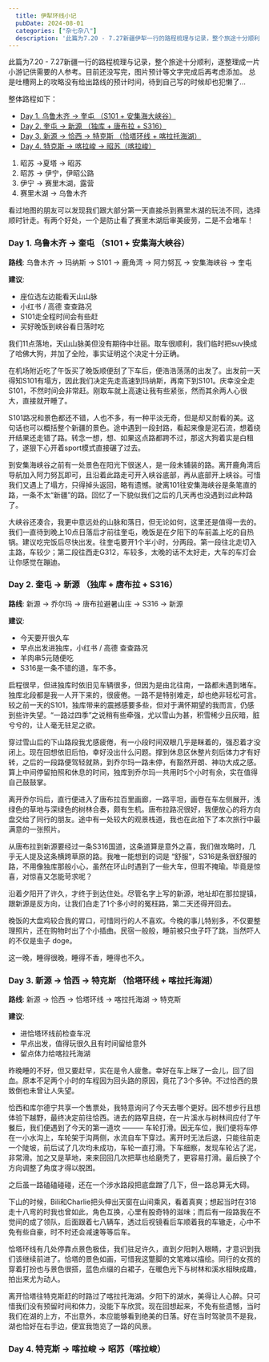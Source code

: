 ```yaml
---
  title: 伊犁环线小记
  pubDate: 2024-08-01
  categories: ["杂七杂八"]
  description: '此篇为7.20 - 7.27新疆伊犁一行的路程梳理与记录，整个旅途十分顺利，遂整理成一片小游记供会议以及需要的人参考'
---
```


此篇为7.20 - 7.27新疆一行的路程梳理与记录，整个旅途十分顺利，遂整理成一片小游记供需要的人参考。目前还没写完，图片预计等文字完成后再考虑添加。
总是吐槽网上的攻略没有给出路线的预计时间，待到自己写的时候却也犯懒了...

整体路程如下：
- [Day 1. 乌鲁木齐 → 奎屯 （S101 + 安集海大峡谷）](#day-1-乌鲁木齐--奎屯-s101--安集海大峡谷)
- [Day 2. 奎屯 → 新源 （独库 + 唐布拉 + S316）](#day-2-奎屯--新源-独库--唐布拉--s316)
- [Day 3. 新源 → 恰西 → 特克斯 （恰塔环线 + 喀拉托海湖）](#day-3-新源--恰西--特克斯-恰塔环线--喀拉托海湖)
- [Day 4. 特克斯 → 喀拉峻 →  昭苏（喀拉峻）](#day-4-特克斯--喀拉峻---昭苏喀拉峻)

1. 昭苏 →夏塔 → 昭苏
2. 昭苏 → 伊宁，伊昭公路
3. 伊宁 → 赛里木湖，露营
4. 赛里木湖 → 乌鲁木齐

看过地图的朋友可以发现我们跟大部分第一天直接杀到赛里木湖的玩法不同，选择顺时针走。有两个好处，一个是防止看了赛里木湖后审美疲劳，二是不会堵车！

### Day 1. 乌鲁木齐 → 奎屯 （S101 + 安集海大峡谷）

**路线**: 乌鲁木齐 → 玛纳斯 → S101 → 鹿角湾 → 阿力努瓦 → 安集海峡谷 → 奎屯

**建议**:

- 座位选左边能看天山山脉
- 小红书 / 高德 查查路况
- S101走全程时间会有些赶
- 买好晚饭到峡谷看日落时吃

我们11点落地，天山山脉美但没有期待中壮丽。取车很顺利，我们临时把suv换成了哈佛大狗，并加了全险，事实证明这个决定十分正确。

在机场附近吃了午饭买了晚饭顺便刮了下车后，便浩浩荡荡的出发了。出发前一天得知S101有塌方，因此我们决定先走高速到玛纳斯，再南下到S101。庆幸没全走S101，不然时间会非常赶。刚取车就上高速让我有些紧张，然而其余两人心很大，直接就开睡了。

S101路况和景色都还不错，人也不多，有一种平淡无奇，但是却又耐看的美。这句话也可以概括整个新疆的景色。途中遇到一段封路，看起来像是泥石流，想着绕开结果还走错了路。转念一想，想、如果这点路都跨不过，那这大狗着实是白租了，遂狠下心开着sport模式直接碾了过去。

到安集海峡谷之前有一处景色在阳光下很迷人，是一段未铺装的路。离开鹿角湾后导航加入阿力努瓦即可，且沿着此路走可开入峡谷底部，再从底部开上峡谷。可惜我们又遇上了塌方，只得掉头返回，略有遗憾。驶离101往安集海峡谷是条笔直的路，一条不太“新疆”的路。回忆了一下貌似我们之后的几天再也没遇到过此种路了。

大峡谷还凑合，我更中意远处的山脉和落日，但无论如何，这里还是值得一去的。我们一直待到晚上10点日落后才前往奎屯，晚饭是在夕阳下的车前盖上吃的自热锅。建议吃完饭后尽快出发。往奎屯要开1个半小时，分两段。第一段往北走切入主路，车较少；第二段往西走G312，车较多，太晚的话不太好走，大车的车灯会让你感觉在蹦迪。

### Day 2. 奎屯 → 新源 （独库 + 唐布拉 + S316）

**路线**: 新源 → 乔尔玛 → 唐布拉避暑山庄 → S316 → 新源

**建议**:

- 今天要开很久车
- 早点出发进独库，小红书 / 高德 查查路况
- 羊肉串5元随便吃
- S316是一条不错的道，车不多。

启程很早，但进独库时依旧见车辆很多，但因为是由北往南，一路都未遇到堵车。独库北段都是我一人开下来的，很疲倦。一路不是特别难走，却也绝非轻松可言。较之前一天的S101，独库带来的震撼感要多些，但对于满怀期望的我而言，仍感到些许失望。“一路过四季”之说稍有些牵强，尤以雪山为甚，积雪稀少且灰暗，脏兮兮的，让人毫无驻足之欲。

穿过雪山后的下山路段我尤感疲倦，有一小段时间双眼几乎是眯着的，强忍着才没闭上。现在回想依旧后怕，幸好没出什么问题。撑到休息区休整片刻后体力才有好转，之后的一段路便驾轻就熟，到乔尔玛一路未停，有豁然开朗、神功大成之感。算上中间停留拍照和休息的时间，独库到乔尔玛一共用时5个小时有余，实在值得自己鼓鼓掌。

离开乔尔玛后，直行便进入了唐布拉百里画廊，一路平坦，画卷在车左侧展开，浅绿色的草地与深绿色的树林合奏，颇有生机。唐布拉路况很好，我便放心的将方向盘交给了同行的朋友。途中有一处较大的观景栈道，我也在此拍下了本次旅行中最满意的一张照片。

从唐布拉到新源要经过一条S316国道，这条道算是意外之喜，我们做攻略时，几乎无人提及这条横跨草原的路。我唯一能想到的词是 “舒服”，S316是条很舒服的路，不用像独库那般小心，虽然在环山时遇到了一些大车，但瑕不掩瑜。毕竟是惊喜，对惊喜又怎能苛求呢？

沿着夕阳开了许久，才终于到达住处。尽管名字上写的新源，地址却在那拉提镇，跟新源是反方向，让我们白走了1个多小时的冤枉路，第二天还得开回去。

晚饭的大盘鸡较合我的胃口，可惜同行的人不喜欢。今晚的事儿特别多，不仅要整理照片，还在购物时出了个小插曲。民宿一般般，睡前被只虫子吓了跳，当然吓人的不仅是虫子 doge。

这一晚，睡得很晚，睡得不香，睡得也不久。

### Day 3. 新源 → 恰西 → 特克斯 （恰塔环线 + 喀拉托海湖）

**路线**: 新源 → 恰西 → 恰塔环线 → 喀拉托海湖 → 特克斯

**建议**:
- 进恰塔环线前检查车况
- 早点出发，值得玩很久且有时间留给意外
- 留点体力给喀拉托海湖

昨晚睡的不好，但又要赶早，实在是令人疲惫。幸好在车上眯了一会儿，回了回血。原本不足两个小时的车程因为回头路的原因，竟花了3个多钟。不过恰西的景致倒也未曾让人失望。

恰西和库尔德宁共享一个售票处，我特意询问了今天去哪个更好。因不想步行且想体验下越野，最终决定前往恰西。进去的路窄且绕，在一片溪水与树林间应付了午餐后，我们便遇到了今天的第一道坎 ——— 车轮打滑。因无车位，我们便将车停在一小水沟上，车轮架于沟两侧，水流自车下穿过。离开时无法后退，只能往前走一个陡坡，前后试了几次均未成功，车轮一直打滑。下车细察，发现车轮沾了泥，非常滑。加之又是草地，来来回回几次把草也给磨秃了，更容易打滑。最后换了个方向调整了角度才得以脱困。

之后虽一路磕磕碰碰，还在一个涉水路段把底盘蹭了几下，但一路总算无大碍。

下山的时候，Bili和Charlie把头伸出天窗在山间乘风，看着真爽；想起当时在318走十八弯的时我也曾如此，角色互换，心里有股奇特的滋味；而后有一段路我在不觉间的成了领队，后面跟着七八辆车，透过后视镜看后车顺着我的车辙走，心中不免有些自豪，时不时还会减速等等后车。

恰塔环线有几处停靠点景色极佳，我们驻足许久，直到夕阳刺入眼睛，才意识到我们该继续前进了。恰塔的景色如画，可惜我这蹩脚的文笔难以描绘。同行的女孩的穿着打扮也与景色很搭，蓝色点缀的白裙子，在暖色光下与树林和溪水相映成趣，拍出来尤为动人。

离开恰塔往特克斯赶的时路过了喀拉托海湖。夕阳下的湖水，美得让人心醉。只可惜我们没有预留时间和体力，没能下车欣赏。现在回想起来，不免有些遗憾，当时我们在湖的上方，不出意外，本应能够看到绝美的日落。好在当时驾驶员不是我，湖也恰好在右手边，便宜我饱览了一路的风景。


### Day 4. 特克斯 → 喀拉峻 →  昭苏（喀拉峻）